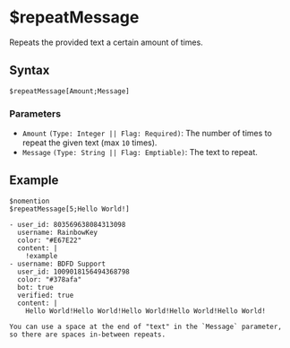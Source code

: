# $repeatMessage
Repeats the provided text a certain amount of times.

## Syntax
```
$repeatMessage[Amount;Message]
```

### Parameters
- `Amount` `(Type: Integer || Flag: Required)`: The number of times to repeat the given text (max `10` times).
- `Message` `(Type: String || Flag: Emptiable)`: The text to repeat.

## Example
```
$nomention
$repeatMessage[5;Hello World!]
```

``` discord yaml
- user_id: 803569638084313098
  username: RainbowKey
  color: "#E67E22"
  content: |
    !example
- username: BDFD Support
  user_id: 1009018156494368798
  color: "#378afa"
  bot: true
  verified: true
  content: |
    Hello World!Hello World!Hello World!Hello World!Hello World!
```

```admonish info
You can use a space at the end of "text" in the `Message` parameter, so there are spaces in-between repeats.
```
